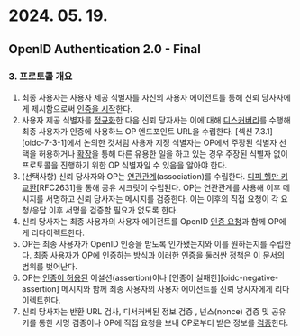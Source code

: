 # 2024. 05. 19.

## OpenID Authentication 2.0 - Final

### 3. 프로토콜 개요

1. 최종 사용자는 사용자 제공 식별자를 자신의 사용자 에이전트를 통해 신뢰 당사자에게 제시함으로써 [인증을 시작][oidc-initiation]한다.
2. 사용자 제공 식별자를 [정규화][oidc-normalization]한 다음 신뢰 당자사는 이에 대해 [디스커버리][oidc-discovery]를 수행해 최종 사용자가 인증에 사용하느 OP 엔드포인트 URL을 수립한다. [섹션 7.3.1][oidc-7-3-1]에서 논의한 것처럼 사용자 지정 식별자는 OP에서 주장된 식별자 선택을 허용하거나 [확장][oidc-extension]을 통해 다른 유용한 일을 하고 있는 경우 주장된 식별자 없이 프로토콜을 진행하기 위한 OP 식별자일 수 있음을 알아야 한다.
3. (선택사항) 신뢰 당사자와 OP는 [연관관계][oidc-establish-association](association)를 수립한다. [디피 헬만 키 교환][rfc-2631][RFC2631]을 통해 공유 시크릿이 수립된다. OP는 연관관계를 사용해 이후 메시지를 서명하고 신뢰 당사자는 메시지를 검증한다. 이는  이후의 직접 요청이 각 요청/응답 이후 서명을 검증할 필요가 없도록 한다.
4. 신뢰 당사자는 최종 사용자의 사용자 에이전트를 OpenID [인증 요청][oidc-requesting-authentication]과 함께 OP에게 리다이렉트한다.
5. OP는 최종 사용자가 OpenID 인증을 받도록 인가됐는지와 이를 원하는지를 수립한다. 최종 사용자가 OP에 인증하는 방식과 이러한 인증을 둘러싼 정책은 이 문서의 범위를 벗어난다.
6. OP는 [인증이 허용된][oidc-positive-assertion] 어설션(assertion)이나 [인증이 실패한][oidc-negative-assertion] 메시지와 함께 최종 사용자의 사용자 에이전트를 신뢰 당사자에게 리다이렉트한다.
7. 신뢰 당사자는 반환 URL 검사, 디서커버된 정보 검증 , 넌스(nonce) 검증 및 공유 키를 통한 서명 검증이나 OP에 직접 요청을 보내 OP로부터 받은 정보를 [검증][oidc-verifying-assertion]한다.



[oidc-initiation]: https://openid.net/specs/openid-authentication-2_0.html#initiation
[oidc-normalization]: https://openid.net/specs/openid-authentication-2_0.html#normalization
[oidc-discovery]: https://openid.net/specs/openid-authentication-2_0.html#discovery
[oidc-extension]: https://openid.net/specs/openid-authentication-2_0.html#extensions
[oidc-establish-association]: https://openid.net/specs/openid-authentication-2_0.html#associations
[rfc-2631]: https://www.rfc-editor.org/rfc/rfc2631.html
[oidc-requesting-authentication]: https://openid.net/specs/openid-authentication-2_0.html#requesting_authentication
[oidc-positive-assertion]: https://openid.net/specs/openid-authentication-2_0.html#positive_assertions
[oidc-verifying-assertion]: https://openid.net/specs/openid-authentication-2_0.html#verification